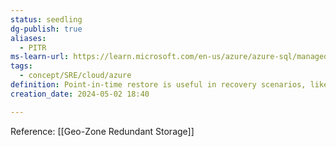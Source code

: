 ```yaml
---
status: seedling
dg-publish: true
aliases:
  - PITR
ms-learn-url: https://learn.microsoft.com/en-us/azure/azure-sql/managed-instance/point-in-time-restore?view=azuresql&tabs=azure-portal
tags:
  - concept/SRE/cloud/azure
definition: Point-in-time restore is useful in recovery scenarios, like for an incident that's caused by error or failure, when data doesn't load correctly, or if crucial data is deleted.
creation_date: 2024-05-02 18:40

---
```

Reference: [[Geo-Zone Redundant Storage]]
